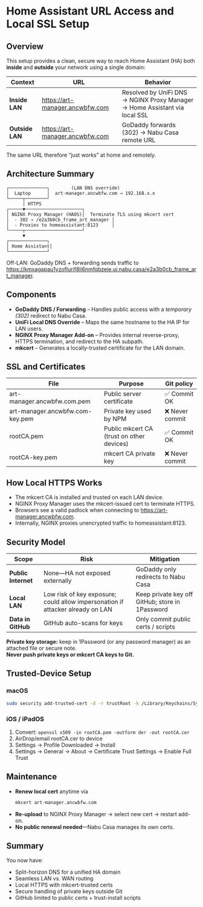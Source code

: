 # Home Assistant URL Access and Local SSL Setup

## Overview
This setup provides a clean, secure way to reach Home Assistant (HA) both **inside** and **outside** your network using a single domain:

| Context | URL | Behavior |
|----------|-----|-----------|
| **Inside LAN** | https://art-manager.ancwbfw.com | Resolved by UniFi DNS → NGINX Proxy Manager → Home Assistant via local SSL |
| **Outside LAN** | https://art-manager.ancwbfw.com | GoDaddy forwards (302) → Nabu Casa remote URL |

The same URL therefore “just works” at home and remotely.

## Architecture Summary
```
┌──────────────┐        (LAN DNS override)
│  Laptop      │  art-manager.ancwbfw.com → 192.168.x.x
└─────┬────────┘
      │ HTTPS
┌─────▼─────────────────────┐
│ NGINX Proxy Manager (HAOS)│  Terminate TLS using mkcert cert
│  - 302 → /e2a3b0cb_frame_art_manager │
│  - Proxies to homeassistant:8123     │
└─────┬─────────────────────┘
      ▼
┌──────────────┐
│ Home Assistant│
└──────────────┘
```
Off-LAN: GoDaddy DNS + forwarding sends traffic to  
https://kmxagapau1yzoflurif8li6nmfqbzeje.ui.nabu.casa/e2a3b0cb_frame_art_manager.

## Components
- **GoDaddy DNS / Forwarding** – Handles public access with a *temporary (302)* redirect to Nabu Casa.
- **UniFi Local DNS Override** – Maps the same hostname to the HA IP for LAN users.
- **NGINX Proxy Manager Add-on** – Provides internal reverse-proxy, HTTPS termination, and redirect to the HA subpath.
- **mkcert** – Generates a locally-trusted certificate for the LAN domain.

## SSL and Certificates

| File | Purpose | Git policy |
|-------|----------|------------|
| art-manager.ancwbfw.com.pem | Public server certificate | ✅ Commit OK |
| art-manager.ancwbfw.com-key.pem | Private key used by NPM | ❌ Never commit |
| rootCA.pem | Public mkcert CA (trust on other devices) | ✅ Commit OK |
| rootCA-key.pem | mkcert CA private key | ❌ Never commit |

## How Local HTTPS Works
- The mkcert CA is installed and trusted on each LAN device.
- NGINX Proxy Manager uses the mkcert-issued cert to terminate HTTPS.
- Browsers see a valid padlock when connecting to https://art-manager.ancwbfw.com.
- Internally, NGINX proxies unencrypted traffic to homeassistant:8123.

## Security Model
| Scope | Risk | Mitigation |
|--------|------|-------------|
| **Public Internet** | None—HA not exposed externally | GoDaddy only redirects to Nabu Casa |
| **Local LAN** | Low risk of key exposure; could allow impersonation if attacker already on LAN | Keep private key off GitHub; store in 1Password |
| **Data in GitHub** | GitHub auto-scans for keys | Only commit public certs / scripts |

**Private key storage:** keep in 1Password (or any password manager) as an attached file or secure note.  
**Never push private keys or mkcert CA keys to Git.**

## Trusted-Device Setup
### macOS
```bash
sudo security add-trusted-cert -d -r trustRoot -k /Library/Keychains/System.keychain rootCA.pem
```

### iOS / iPadOS
1. Convert: `openssl x509 -in rootCA.pem -outform der -out rootCA.cer`
2. AirDrop/email rootCA.cer to device
3. Settings → Profile Downloaded → Install
4. Settings → General → About → Certificate Trust Settings → Enable Full Trust

## Maintenance
- **Renew local cert** anytime via  
  ```bash
  mkcert art-manager.ancwbfw.com
  ```
- **Re-upload** to NGINX Proxy Manager → select new cert → restart add-on.
- **No public renewal needed**—Nabu Casa manages its own certs.

## Summary
You now have:
- Split-horizon DNS for a unified HA domain
- Seamless LAN vs. WAN routing
- Local HTTPS with mkcert-trusted certs
- Secure handling of private keys outside Git
- GitHub limited to public certs + trust-install scripts
